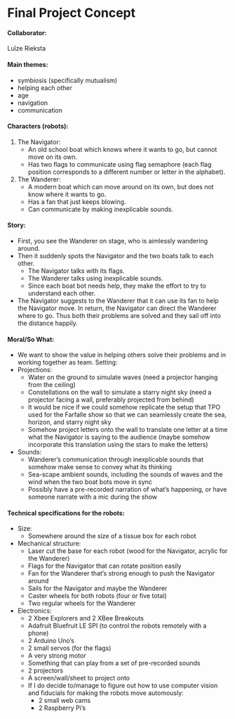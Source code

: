 # Final Project Concept
#### Collaborator: 
Luīze Rieksta

#### Main themes: 
* symbiosis (specifically mutualism)
* helping each other
* age
* navigation
* communication

#### Characters (robots):
1. The Navigator: 
    * An old school boat which knows where it wants to go, but cannot move on its own. 
    * Has two flags to communicate using flag semaphore (each flag position corresponds to a different number or letter in the alphabet).
1. The Wanderer: 
    * A modern boat which can move around on its own, but does not know where it wants to go. 
    * Has a fan that just keeps blowing.
    * Can communicate by making inexplicable sounds.
   
#### Story:
* First, you see the Wanderer on stage, who is aimlessly wandering around.
* Then it suddenly spots the Navigator and the two boats talk to each other.
  * The Navigator talks with its flags.
  * The Wanderer talks using inexplicable sounds. 
  * Since each boat bot needs help, they make the effort to try to understand each other.
* The Navigator suggests to the Wanderer that it can use its fan to help the Navigator move. In return, the Navigator can direct the Wanderer where to go. Thus both their problems are solved and they sail off into the distance happily.

#### Moral/So What:
* We want to show the value in helping others solve their problems and in working together as team.
Setting:
* Projections:
  * Water on the ground to simulate waves (need a projector hanging from the ceiling)
  * Constellations on the wall to simulate a starry night sky (need a projector facing a wall, preferably projected from behind)
  * It would be nice if we could somehow replicate the setup that TPO used for the Farfalle show so that we can seamlessly create the sea, horizon, and starry night sky
  * Somehow project letters onto the wall to translate one letter at a time what the Navigator is saying to the audience (maybe somehow incorporate this translation using the stars to make the letters)
* Sounds:
  * Wanderer’s communication through inexplicable sounds that somehow make sense to convey what its thinking
  * Sea-scape ambient sounds, including the sounds of waves and the wind when the two boat bots move in sync
  * Possibly have a pre-recorded narration of what’s happening, or have someone narrate with a mic during the show

#### Technical specifications for the robots:
* Size:
  * Somewhere around the size of a tissue box for each robot
* Mechanical structure:
  * Laser cut the base for each robot (wood for the Navigator, acrylic for the Wanderer)
  * Flags for the Navigator that can rotate position easily
  * Fan for the Wanderer that’s strong enough to push the Navigator around
  * Sails for the Navigator and maybe the Wanderer
  * Caster wheels for both robots (four or five total)
  * Two regular wheels for the Wanderer
* Electronics:
  * 2 Xbee Explorers and 2 XBee Breakouts
  * Adafruit Bluefruit LE SPI (to control the robots remotely with a phone)
  * 2 Arduino Uno’s
  * 2 small servos (for the flags)
  * A very strong motor
  * Something that can play from a set of pre-recorded sounds
  * 2 projectors
  * A screen/wall/sheet to project onto
  * If I do decide to/manage to figure out how to use computer vision and fiducials for making the robots move automously:
    * 2 small web cams
    * 2 Raspberry Pi’s
